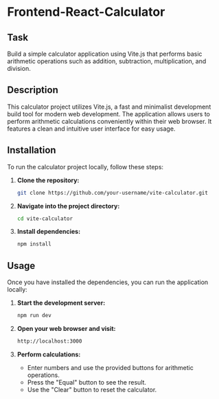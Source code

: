 # Frontend-React-Calculator

## Task
Build a simple calculator application using Vite.js that performs basic arithmetic operations such as addition, subtraction, multiplication, and division.

## Description
This calculator project utilizes Vite.js, a fast and minimalist development build tool for modern web development. The application allows users to perform arithmetic calculations conveniently within their web browser. It features a clean and intuitive user interface for easy usage.

## Installation
To run the calculator project locally, follow these steps:

1. **Clone the repository:**
   ```bash
   git clone https://github.com/your-username/vite-calculator.git
   ```

2. **Navigate into the project directory:**
   ```bash
   cd vite-calculator
   ```

3. **Install dependencies:**
   ```bash
   npm install
   ```

## Usage
Once you have installed the dependencies, you can run the application locally:

1. **Start the development server:**
   ```bash
   npm run dev
   ```

2. **Open your web browser and visit:**
   ```bash
   http://localhost:3000
   ```

3. **Perform calculations:**
   - Enter numbers and use the provided buttons for arithmetic operations.
   - Press the "Equal" button to see the result.
   - Use the "Clear" button to reset the calculator.


